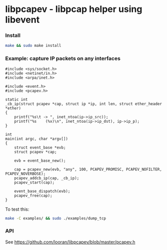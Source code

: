libpcapev - libpcap helper using libevent
=========================================

### Install

```bash
make && sudo make install
```

### Example: capture IP packets on any interfaces

```
#include <sys/socket.h>
#include <netinet/in.h>
#include <arpa/inet.h>

#include <event.h>
#include <pcapev.h>

static int
_cb_ip(struct pcapev *cap, struct ip *ip, int len, struct ether_header *ether)
{
	printf("%s\t -> ", inet_ntoa(ip->ip_src));
	printf("%s    (%x)\n", inet_ntoa(ip->ip_dst), ip->ip_p);
}

int
main(int argc, char *argv[])
{
	struct event_base *evb;
	struct pcapev *cap;

	evb = event_base_new();

	cap = pcapev_new(evb, "any", 100, PCAPEV_PROMISC, PCAPEV_NOFILTER, PCAPEV_NOVERBOSE);
	pcapev_addcb_ip(cap, _cb_ip);
	pcapev_start(cap);

	event_base_dispatch(evb);
	pcapev_free(cap);
}
```

To test this:
```bash
make -C examples/ && sudo ./examples/dump_tcp
```

### API

See https://github.com/looran/libpcapev/blob/master/pcapev.h
